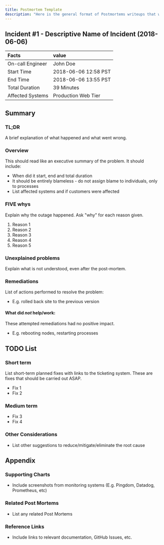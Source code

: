 ```yaml
---
title: Postmortem Template
description: "Here is the general format of Postmortems writeups that we use at Cloud Posse."
---
```


## Incident #1 - Descriptive Name of Incident (2018-06-06)

| Facts            | value                |
|:-----------------|:---------------------|
| On-call Engineer | John Doe             |
| Start Time       | 2018-06-06 12:58 PST |
| End Time         | 2018-06-06 13:55 PST |
| Total Duration   | 39 Minutes           |
| Affected Systems | Production Web Tier  |

## Summary

### TL;DR

A brief explanation of what happened and what went wrong.

### Overview

This should read like an executive summary of the problem. It should include:

- When did it start, end and total duration
- It should be entirely blameless - do not assign blame to individuals, only to processes
- List affected systems and if customers were affected

### FIVE whys

Explain why the outage happened. Ask "why" for each reason given.

1. Reason 1
2. Reason 2
3. Reason 3
4. Reason 4
5. Reason 5

### Unexplained problems

Explain what is not understood, even after the post-mortem.

### Remediations

List of actions performed to resolve the problem:

- E.g. rolled back site to the previous version

#### What did _not_ help/work:

These attempted remediations had no positive impact.

- E.g. rebooting nodes, restarting processes

## TODO List

### Short term

List short-term planned fixes with links to the ticketing system. These are fixes that should be carried out ASAP.

- Fix 1
- Fix 2

### Medium term

- Fix 3
- Fix 4

### Other Considerations

- List other suggestions to reduce/mitigate/eliminate the root cause

## Appendix

### Supporting Charts

- Include screenshots from monitoring systems (E.g. Pingdom, Datadog, Prometheus, etc)

### Related Post Mortems

- List any related Post Mortems

### Reference Links

- Include links to relevant documentation, GitHub Issues, etc.
